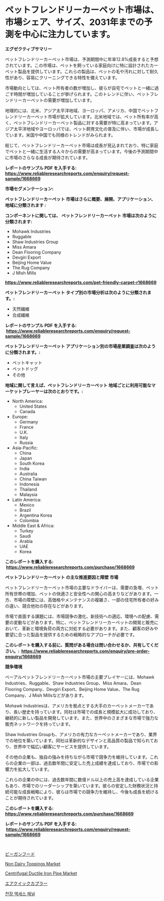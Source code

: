 <p><h1>ペットフレンドリーカーペット市場は、市場シェア、サイズ、2031年までの予測を中心に注力しています。</h1></p><p><strong>エグゼクティブサマリー</strong></p>
<p><p>ペットフレンドリーカーペット市場は、予測期間中に年率12.8%成長すると予想されています。この市場は、ペットを飼っている家庭向けに特に設計されたカーペット製品を提供しています。これらの製品は、ペットの毛や汚れに対して耐久性があり、容易にクリーニングできる特性を備えています。</p><p>市場動向としては、ペット所有者の数が増加し、彼らが自宅でペットと一緒に過ごす時間が増加していることが挙げられます。このトレンドに伴い、ペットフレンドリーカーペットの需要が増加しています。</p><p>地理的には、北米、アジア太平洋地域、ヨーロッパ、アメリカ、中国でペットフレンドリーカーペット市場が拡大しています。北米地域では、ペット所有率が高く、ペットフレンドリーカーペット製品に対する需要が特に高まっています。アジア太平洋地域やヨーロッパでは、ペット飼育文化の普及に伴い、市場が成長しています。米国や中国でも同様のトレンドがみられます。</p><p>総じて、ペットフレンドリーカーペット市場は成長が見込まれており、特に家庭でペットと一緒に生活する人々からの需要が高まっています。今後の予測期間中に市場のさらなる成長が期待されています。</p></p>
<p><strong>レポートのサンプル PDF を入手する: <a href="https://www.reliableresearchreports.com/enquiry/request-sample/1668669">https://www.reliableresearchreports.com/enquiry/request-sample/1668669</a></strong></p>
<p><strong>市場セグメンテーション:</strong></p>
<p><strong> ペットフレンドリーカーペット 市場はさらに概要、展開、アプリケーション、地域に分類されます :</strong></p>
<p><strong>コンポーネントに関しては、 ペットフレンドリーカーペット 市場は次のように分類されます: &nbsp;</strong></p>
<p><ul><li>Mohawk Industries</li><li>Ruggable</li><li>Shaw Industries Group</li><li>Miss Amara</li><li>Dean Flooring Company</li><li>Devgiri Export</li><li>Beijing Home Value</li><li>The Rug Company</li><li>J Mish Mills</li></ul></p>
<p><strong><a href="https://www.reliableresearchreports.com/pet-friendly-carpet-r1668669">https://www.reliableresearchreports.com/pet-friendly-carpet-r1668669</a></strong></p>
<p><strong> ペットフレンドリーカーペット タイプ別の市場分析は次のように分類されます。:</strong></p>
<p><ul><li>天然繊維</li><li>合成繊維</li></ul></p>
<p><strong>レポートのサンプル PDF を入手する: &nbsp;<a href="https://www.reliableresearchreports.com/enquiry/request-sample/1668669">https://www.reliableresearchreports.com/enquiry/request-sample/1668669</a></strong></p>
<p><strong> ペットフレンドリーカーペット アプリケーション別の市場産業調査は次のように分類されます。:</strong></p>
<p><ul><li>ペットキャット</li><li>ペットドッグ</li><li>その他</li></ul></p>
<p><strong>地域に関して言えば、ペットフレンドリーカーペット 地域ごとに利用可能なマーケットプレーヤーは次のとおりです。:</strong></p>
<p><ul>
    <li>
        North America:
        <ul>
            <li>United States</li>
            <li>Canada</li>
        </ul>
    </li>
    <li>
        Europe:
        <ul>
            <li>Germany</li>
            <li>France</li>
            <li>U.K.</li>
            <li>Italy</li>
            <li>Russia</li>
        </ul>
    </li>
    <li>
        Asia-Pacific:
        <ul>
            <li>China</li>
            <li>Japan</li>
            <li>South Korea</li>
            <li>India</li>
            <li>Australia</li>
            <li>China Taiwan</li>
            <li>Indonesia</li>
            <li>Thailand</li>
            <li>Malaysia</li>
        </ul>
    </li>
    <li>
        Latin America:
        <ul>
            <li>Mexico</li>
            <li>Brazil</li>
            <li>Argentina Korea</li>
            <li>Colombia</li>
        </ul>
    </li>
    <li>
        Middle East & Africa:
        <ul>
            <li>Turkey</li>
            <li>Saudi</li>
            <li>Arabia</li>
            <li>UAE</li>
            <li>Korea</li>
        </ul>
    </li>
    </ul></p>
<p><strong>このレポートを購入する: &nbsp;<a href="https://www.reliableresearchreports.com/purchase/1668669">https://www.reliableresearchreports.com/purchase/1668669</a></strong></p>
<p><strong>ペットフレンドリーカーペット の主な推進要因と障壁 市場</strong></p>
<p><p>ペットフレンドリーカーペット市場の主要なドライバーは、需要の急増、ペット所有世帯の増加、ペットの快適さと安全性への関心の高まりなどがあります。一方、市場の障壁には、高価格やメンテナンスの複雑さ、一部の住宅所有者の好みの違い、競合他社の存在などがあります。</p><p>市場で直面する課題には、市場競争の激化、新技術への適応、環境への配慮、需要の変動などがあります。特に、ペットフレンドリーカーペットの開発と販売において、革新と環境負荷の両方に対処する必要があります。また、顧客の好みや要望に合った製品を提供するための戦略的なアプローチが必要です。</p></p>
<p><strong>このレポートを購入する前に、質問がある場合は問い合わせるか、共有してください。:&nbsp; <a href="https://www.reliableresearchreports.com/enquiry/pre-order-enquiry/1668669">https://www.reliableresearchreports.com/enquiry/pre-order-enquiry/1668669</a></strong></p>
<p><strong>競争環境</strong></p>
<p><p>ベーアルペットフレンドリーカーペット市場の主要プレイヤーには、Mohawk Industries、Ruggable、Shaw Industries Group、Miss Amara、Dean Flooring Company、Devgiri Export、Beijing Home Value、The Rug Company、J Mish Millsなどがあります。</p><p>Mohawk Industriesは、アメリカを拠点とする大手のカーペットメーカーであり、長い歴史を持っています。同社は市場での成長と規模拡大に成功しており、継続的に新しい製品を開発しています。また、世界中のさまざまな市場で強力な販売ネットワークを持っています。</p><p>Shaw Industries Groupも、アメリカの有力なカーペットメーカーであり、業界での地位を築いています。同社は革新的なデザインと高品質の製品で知られており、世界中で幅広い顧客にサービスを提供しています。</p><p>その他の企業も、独自の強みを持ちながら市場で競争力を維持しています。これらの企業の一部は、過去数年間に安定した売上成績を達成しており、市場での影響力を拡大しています。</p><p>これらの企業の中には、過去数年間に数億ドル以上の売上高を達成している企業もあり、市場でのリーダーシップを築いています。彼らの安定した財務状況と持続可能な成長戦略により、彼らは市場での競争力を維持し、今後も成長を続けることが期待されています。</p></p>
<p><strong>このレポートを購入する: &nbsp; <a href="https://www.reliableresearchreports.com/purchase/1668669">https://www.reliableresearchreports.com/purchase/1668669</a></strong></p>
<p><strong>レポートのサンプル PDF を入手する: &nbsp;<a href="https://www.reliableresearchreports.com/enquiry/request-sample/1668669">https://www.reliableresearchreports.com/enquiry/request-sample/1668669</a></strong><strong></strong></p>
<p>&nbsp;</p>
<p><p><a href="https://medium.com/@tomienow6767d/%E3%83%B4%E3%82%A3%E3%83%BC%E3%82%AC%E3%83%B3%E3%83%95%E3%83%BC%E3%83%89%E5%B8%82%E5%A0%B4-%E5%B8%82%E5%A0%B4%E3%82%B7%E3%82%A7%E3%82%A2-%E5%B8%82%E5%A0%B4%E3%83%88%E3%83%AC%E3%83%B3%E3%83%89-%E5%B0%86%E6%9D%A5%E3%81%AE%E6%88%90%E9%95%B7%E3%81%AE%E6%8E%A2%E7%B4%A2-d4d81ba6cac2">ビーガンフード</a></p><p><a href="https://medium.com/@noelkunzei1/non-dairy-toppings-market-size-cagr-trends-2024-2030-912f33bb8f91">Non Dairy Toppings Market</a></p><p><a href="https://www.linkedin.com/pulse/centrifugal-ductile-iron-pipe-market-research-report-key-tubne?trackingId=Xs2n7o2ynmqnZ%2FPgnQzubQ%3D%3D">Centrifugal Ductile Iron Pipe Market</a></p><p><a href="https://medium.com/@eduardoramez/%E3%82%A8%E3%82%A2%E3%82%AF%E3%82%A4%E3%83%83%E3%82%AF%E3%82%AB%E3%83%97%E3%83%A9%E3%83%BC%E5%B8%82%E5%A0%B4-2031%E5%B9%B4%E3%81%BE%E3%81%A7%E3%81%AE%E6%88%90%E5%8A%9F%E3%81%99%E3%82%8B%E3%83%93%E3%82%B8%E3%83%8D%E3%82%B9%E6%88%A6%E7%95%A5%E3%81%AE%E9%8D%B5-d1815d5b039c">エアクイックカプラー</a></p><p><a href="https://medium.com/@alanperkins1921/%EC%B2%9C%EC%9E%A5-%EC%A0%91%EA%B7%BC-%ED%8C%A8%EB%84%90-%EC%8B%9C%EC%9E%A5-%EB%B6%84%EC%84%9D-%EA%B8%80%EB%A1%9C%EB%B2%8C-%EC%82%B0%EC%97%85-%EC%A0%84%EB%A7%9D-%EB%B0%8F-%EC%98%88%EC%B8%A1-2024%EB%85%84%EB%B6%80%ED%84%B0-2031%EB%85%84-5a8080f3e31a">천장 액세스 패널</a></p></p>